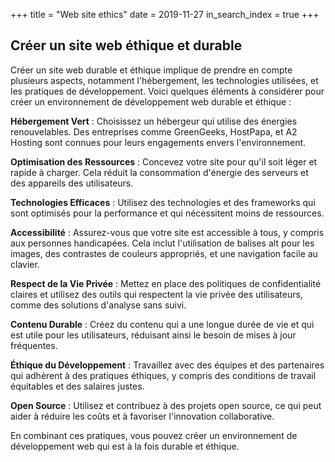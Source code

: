 +++
title = "Web site ethics"
date = 2019-11-27
in_search_index = true
+++

## Créer un site web éthique et durable

Créer un site web durable et éthique implique de prendre en compte plusieurs aspects, notamment l'hébergement, les technologies utilisées, et les pratiques de développement. Voici quelques éléments à considérer pour créer un environnement de développement web durable et éthique :

**Hébergement Vert** : Choisissez un hébergeur qui utilise des énergies renouvelables. Des entreprises comme GreenGeeks, HostPapa, et A2 Hosting sont connues pour leurs engagements envers l'environnement.

**Optimisation des Ressources** : Concevez votre site pour qu'il soit léger et rapide à charger. Cela réduit la consommation d'énergie des serveurs et des appareils des utilisateurs.

**Technologies Efficaces** : Utilisez des technologies et des frameworks qui sont optimisés pour la performance et qui nécessitent moins de ressources.

**Accessibilité** : Assurez-vous que votre site est accessible à tous, y compris aux personnes handicapées. Cela inclut l'utilisation de balises alt pour les images, des contrastes de couleurs appropriés, et une navigation facile au clavier.

**Respect de la Vie Privée** : Mettez en place des politiques de confidentialité claires et utilisez des outils qui respectent la vie privée des utilisateurs, comme des solutions d'analyse sans suivi.

**Contenu Durable** : Créez du contenu qui a une longue durée de vie et qui est utile pour les utilisateurs, réduisant ainsi le besoin de mises à jour fréquentes.

**Éthique du Développement** : Travaillez avec des équipes et des partenaires qui adhèrent à des pratiques éthiques, y compris des conditions de travail équitables et des salaires justes.

**Open Source** : Utilisez et contribuez à des projets open source, ce qui peut aider à réduire les coûts et à favoriser l'innovation collaborative.

En combinant ces pratiques, vous pouvez créer un environnement de développement web qui est à la fois durable et éthique.